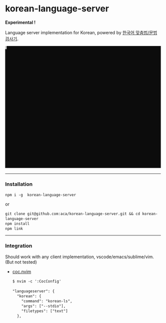 # korean-language-server

<b>Experimental !</b> 

Language server implementation for Korean,
powered by [한국어 맞춤법/문법 검사기](https://speller.cs.pusan.ac.kr/).

![record](./record.svg)

---


### Installation
```
npm i -g  korean-language-server
```
or
```
git clone git@github.com:aca/korean-language-server.git && cd korean-language-server 
npm install
npm link
```
---
### Integration

Should work with any client implementation, vscode/emacs/sublime/vim. (But not tested)

- [ coc.nvim ](https://github.com/neoclide/coc.nvim)

  ```
  $ nvim -c ':CocConfig'

  "languageserver": {
    "korean": {
      "command": "korean-ls",
      "args": ["--stdio"],
      "filetypes": ["text"]
    },
  ```
